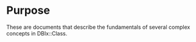 # Purpose #

These are documents that describe the fundamentals of several complex concepts
in DBIx::Class.
